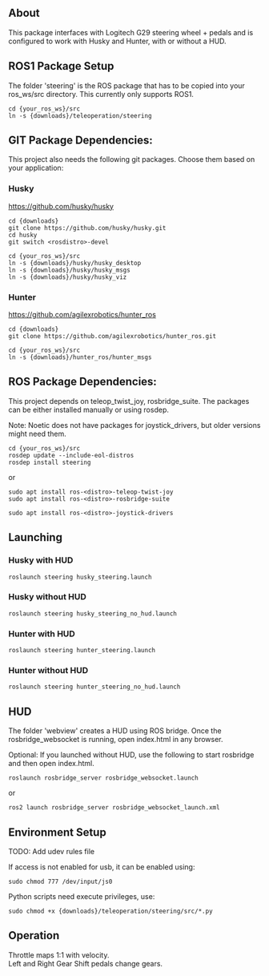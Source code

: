 ## About
This package interfaces with Logitech G29 steering wheel + pedals and is configured to work with Husky and Hunter, with or without a HUD.

## ROS1 Package Setup
The folder 'steering' is the ROS package that has to be copied into your ros_ws/src directory. This currently only supports ROS1.

```console
cd {your_ros_ws}/src
ln -s {downloads}/teleoperation/steering
```

## GIT Package Dependencies:
This project also needs the following git packages. Choose them based on your application:

### Husky
https://github.com/husky/husky

```console
cd {downloads}
git clone https://github.com/husky/husky.git
cd husky
git switch <rosdistro>-devel

cd {your_ros_ws}/src
ln -s {downloads}/husky/husky_desktop
ln -s {downloads}/husky/husky_msgs
ln -s {downloads}/husky/husky_viz
```

### Hunter
https://github.com/agilexrobotics/hunter_ros

```console
cd {downloads}
git clone https://github.com/agilexrobotics/hunter_ros.git

cd {your_ros_ws}/src
ln -s {downloads}/hunter_ros/hunter_msgs
```

## ROS Package Dependencies:
This project depends on teleop_twist_joy, rosbridge_suite. The packages can be either installed manually or using rosdep. 

Note: Noetic does not have packages for joystick_drivers, but older versions might need them.

```console
cd {your_ros_ws}/src
rosdep update --include-eol-distros
rosdep install steering
```
or

```console
sudo apt install ros-<distro>-teleop-twist-joy 
sudo apt install ros-<distro>-rosbridge-suite

sudo apt install ros-<distro>-joystick-drivers
```

## Launching
### Husky with HUD

```console
roslaunch steering husky_steering.launch
```

### Husky without HUD

```console
roslaunch steering husky_steering_no_hud.launch
```

### Hunter with HUD

```console
roslaunch steering hunter_steering.launch
```

### Hunter without HUD

```console
roslaunch steering hunter_steering_no_hud.launch
```

## HUD
The folder 'webview' creates a HUD using ROS bridge. Once the rosbridge_websocket is running, open index.html in any browser.

Optional: If you launched without HUD, use the following to start rosbridge and then open index.html.

```console
roslaunch rosbridge_server rosbridge_websocket.launch
```
or

```console
ros2 launch rosbridge_server rosbridge_websocket_launch.xml 
```

## Environment Setup
TODO: Add udev rules file

If access is not enabled for usb, it can be enabled using:

```console
sudo chmod 777 /dev/input/js0
```

Python scripts need execute privileges, use:

```console
sudo chmod +x {downloads}/teleoperation/steering/src/*.py
```

## Operation
Throttle maps 1:1 with velocity. <br />
Left and Right Gear Shift pedals change gears. 